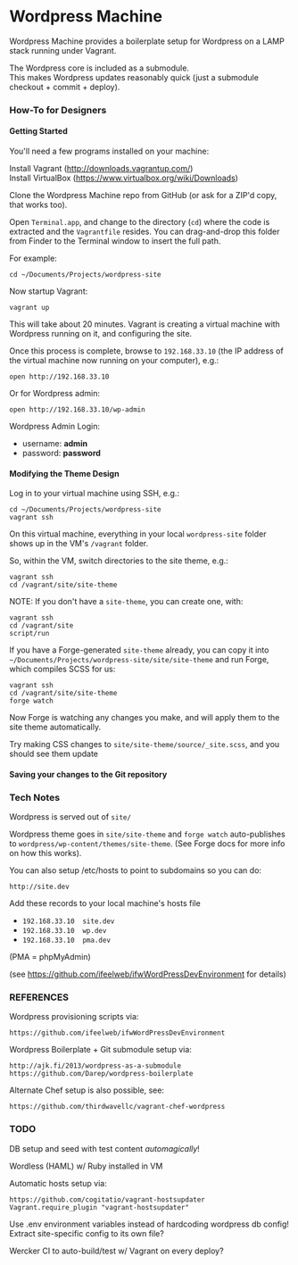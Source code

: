 # Wordpress Machine

Wordpress Machine provides a boilerplate setup for Wordpress on a LAMP stack running under Vagrant.  

The Wordpress core is included as a submodule.  
This makes Wordpress updates reasonably quick (just a submodule checkout + commit + deploy).

### How-To for Designers

#### Getting Started

You'll need a few programs installed on your machine:

Install Vagrant (http://downloads.vagrantup.com/)  
Install VirtualBox (https://www.virtualbox.org/wiki/Downloads)

Clone the Wordpress Machine repo from GitHub (or ask for a ZIP'd copy, that works too).

Open `Terminal.app`, and change to the directory (`cd`) where the code is extracted and the `Vagrantfile` resides. You can drag-and-drop this folder from Finder to the Terminal window to insert the full path.

For example:

    cd ~/Documents/Projects/wordpress-site

Now startup Vagrant:

	vagrant up

This will take about 20 minutes. Vagrant is creating a virtual machine with Wordpress running on it, and configuring the site.

Once this process is complete, browse to `192.168.33.10` (the IP address of the virtual machine now running on your computer), e.g.:

	open http://192.168.33.10

Or for Wordpress admin:

	open http://192.168.33.10/wp-admin

Wordpress Admin Login:

* username: **admin**
* password: **password**

#### Modifying the Theme Design

Log in to your virtual machine using SSH, e.g.:

    cd ~/Documents/Projects/wordpress-site
	vagrant ssh	

On this virtual machine, everything in your local `wordpress-site` folder shows up in the VM's `/vagrant` folder.

So, within the VM, switch directories to the site theme, e.g.:

	vagrant ssh
	cd /vagrant/site/site-theme

NOTE: If you don't have a `site-theme`, you can create one, with:

	vagrant ssh
	cd /vagrant/site
	script/run

If you have a Forge-generated `site-theme` already, you can copy it into `~/Documents/Projects/wordpress-site/site/site-theme` and run Forge, which compiles SCSS for us:

	vagrant ssh
	cd /vagrant/site/site-theme
	forge watch

Now Forge is watching any changes you make, and will apply them to the site theme automatically.

Try making CSS changes to `site/site-theme/source/_site.scss`, and you should see them update

#### Saving your changes to the Git repository

### Tech Notes

Wordpress is served out of `site/`  

Wordpress theme goes in `site/site-theme` and `forge watch` auto-publishes to `wordpress/wp-content/themes/site-theme`. (See Forge docs for more info on how this works).  

You can also setup /etc/hosts to point to subdomains so you can do:

	http://site.dev

Add these records to your local machine's hosts file

* `192.168.33.10  site.dev`
* `192.168.33.10  wp.dev`
* `192.168.33.10  pma.dev`

(PMA = phpMyAdmin)

(see https://github.com/ifeelweb/ifwWordPressDevEnvironment for details)

### REFERENCES

Wordpress provisioning scripts via:

	https://github.com/ifeelweb/ifwWordPressDevEnvironment

Wordpress Boilerplate + Git submodule setup via:

	http://ajk.fi/2013/wordpress-as-a-submodule
	https://github.com/Darep/wordpress-boilerplate

Alternate Chef setup is also possible, see:

	https://github.com/thirdwavellc/vagrant-chef-wordpress

### TODO

DB setup and seed with test content _automagically_!

Wordless (HAML) w/ Ruby installed in VM

Automatic hosts setup via:

	https://github.com/cogitatio/vagrant-hostsupdater
	Vagrant.require_plugin "vagrant-hostsupdater"

Use .env environment variables instead of hardcoding wordpress db config!
Extract site-specific config to its own file?  

Wercker CI to auto-build/test w/ Vagrant on every deploy?

